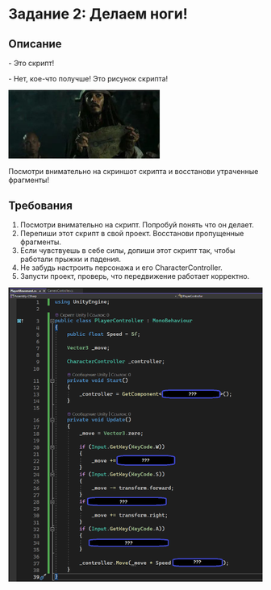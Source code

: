 # Задание 2: Делаем ноги!

## Описание

\- Это скрипт!
 
\- Нет, кое-что получше! Это рисунок скрипта!

<img src="https://github.com/copetonrob/YP_Unity_M3_W2/blob/main/img/meme2.jpg" width="300"/>

Посмотри внимательно на скриншот скрипта и восстанови утраченные фрагменты!

## Требования

1. Посмотри внимательно на скрипт. Попробуй понять что он делает.
2. Перепиши этот скрипт в свой проект. Восстанови пропущенные фрагменты.
3. Если чувствуешь в себе силы, допиши этот скрипт так, чтобы работали прыжки и падения.
4. Не забудь настроить персонажа и его CharacterController.
5. Запусти проект, проверь, что передвижение работает корректно.

<img src="https://github.com/copetonrob/YP_Unity_M3_W2/blob/main/img/script2.png" width="800"/>


